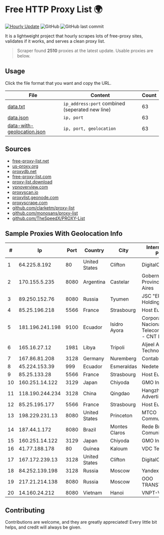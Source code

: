 
# Free HTTP Proxy List 🌍

[![Hourly Update](https://github.com/mertguvencli/http-proxy-list/actions/workflows/main.yml/badge.svg?branch=main)](https://github.com/mertguvencli/http-proxy-list/actions/workflows/main.yml)
![GitHub](https://img.shields.io/github/license/mertguvencli/http-proxy-list)
![GitHub last commit](https://img.shields.io/github/last-commit/mertguvencli/http-proxy-list)

It is a lightweight project that hourly scrapes lots of free-proxy sites, validates if it works, and serves a clean proxy list.


> Scraper found **2510** proxies at the latest update. Usable proxies are below.

## Usage

Click the file format that you want and copy the URL.


|File|Content|Count|
|----|-------|-----|
|[data.txt](https://raw.githubusercontent.com/mertguvencli/http-proxy-list/main/proxy-list/data.txt)|`ip_address:port` combined (seperated new line)|63|
|[data.json](https://raw.githubusercontent.com/mertguvencli/http-proxy-list/main/proxy-list/data.json)|`ip, port`|63|
|[data-with-geolocation.json](https://raw.githubusercontent.com/mertguvencli/http-proxy-list/main/proxy-list/data-with-geolocation.json)|`ip, port, geolocation`|63|

## Sources

* [free-proxy-list.net](https://free-proxy-list.net)
* [us-proxy.org](https://www.us-proxy.org)
* [proxydb.net](http://proxydb.net)
* [free-proxy-list.com](https://free-proxy-list.com/?page=&port=&type%5B%5D=http&type%5B%5D=https&up_time=0&search=Search)
* [proxy-list.download](https://www.proxy-list.download/HTTP)
* [vpnoverview.com](https://vpnoverview.com/privacy/anonymous-browsing/free-proxy-servers)
* [proxyscan.io](https://www.proxyscan.io)
* [proxylist.geonode.com](https://proxylist.geonode.com/api/proxy-list?limit=300&page=1&sort_by=lastChecked&sort_type=desc&protocols=http,https)
* [proxyscrape.com](https://api.proxyscrape.com/v2/?request=displayproxies&protocol=http&timeout=10000&country=all&ssl=all&anonymity=all)
* [github.com/clarketm/proxy-list](https://raw.githubusercontent.com/clarketm/proxy-list/master/proxy-list-raw.txt)
* [github.com/monosans/proxy-list](https://raw.githubusercontent.com/monosans/proxy-list/main/proxies/http.txt)
* [github.com/TheSpeedX/PROXY-List](https://raw.githubusercontent.com/TheSpeedX/PROXY-List/master/http.txt)


## Sample Proxies With Geolocation Info

|#|Ip|Port|Country|City|Internet Service Provider|
|-|--|----|-------|----|-------------------------|
|1|64.225.8.192|80|United States|Clifton|DigitalOcean, LLC|
|2|170.155.5.235|8080|Argentina|Castelar|Gobernacion de la Provincia de Buenos Aires|
|3|89.250.152.76|8080|Russia|Tyumen|JSC "ER-Telecom Holding"|
|4|85.25.196.218|5566|France|Strasbourg|Host Europe GmbH|
|5|181.196.241.198|9100|Ecuador|Isidro Ayora|Corporacion Nacional De Telecomunicaciones - CNT EP|
|6|165.16.27.12|1981|Libya|Tripoli|Aljeel Aljadeed For Technology|
|7|167.86.81.208|3128|Germany|Nuremberg|Contabo GmbH|
|8|45.224.153.39|999|Ecuador|Esmeraldas|Nedetel S.A.|
|9|85.25.133.28|5566|France|Strasbourg|Host Europe GmbH|
|10|160.251.14.122|3129|Japan|Chiyoda|GMO Internet, Inc|
|11|118.190.244.234|3128|China|Qingdao|Hangzhou Alibaba Advertising Co|
|12|85.25.195.177|5566|France|Strasbourg|Host Europe GmbH|
|13|198.229.231.13|8080|United States|Princeton|MTCO Communications|
|14|187.44.1.172|8080|Brazil|Montes Claros|Rede Brasileira de Comunicacao S/A|
|15|160.251.14.122|3129|Japan|Chiyoda|GMO Internet, Inc|
|16|41.77.188.178|80|Guinea|Kaloum|VDC Telecom|
|17|167.172.239.13|3128|United States|Clifton|DigitalOcean, LLC|
|18|84.252.139.198|3128|Russia|Moscow|Yandex.Cloud LLC|
|19|217.21.214.138|8080|Russia|Moscow|OOO TRANSTELECOM|
|20|14.160.24.212|8080|Vietnam|Hanoi|VNPT-VNNIC|



## Contributing

Contributions are welcome, and they are greatly appreciated! Every
little bit helps, and credit will always be given.

